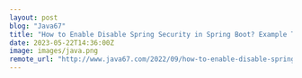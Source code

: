 ```yaml
---
layout: post
blog: "Java67"
title: "How to Enable Disable Spring Security in Spring Boot? Example Tutorial"
date: 2023-05-22T14:36:00Z
image: images/java.png
remote_url: "http://www.java67.com/2022/09/how-to-enable-disable-spring-security.html"
---
```

